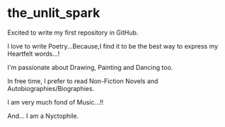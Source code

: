 # the_unlit_spark

Excited to write my first repository in GitHub.

I love to write Poetry...Because,I find it to be the best way to express my Heartfelt words...!

I'm passionate about Drawing, Painting and Dancing too.

In free time, I prefer to read Non-Fiction Novels and Autobiographies/Biographies.

I am very much fond of Music...!!

And... I am a Nyctophile.
